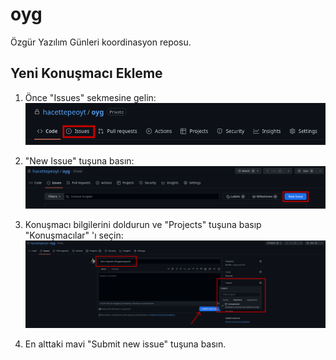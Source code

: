 # oyg
	
Özgür Yazılım Günleri koordinasyon reposu.


## Yeni Konuşmacı Ekleme


1. Önce "Issues" sekmesine gelin:
![Issues Sekmesine Gelme](images/new_speaker0.png)

2. "New Issue" tuşuna basın:
![New Issue](images/new_speaker1.png)

3. Konuşmacı bilgilerini doldurun ve "Projects" tuşuna basıp "Konuşmacılar" 'ı seçin:
![New Issue 2](images/new_speaker2.png)

4. En alttaki mavi "Submit new issue" tuşuna basın.

